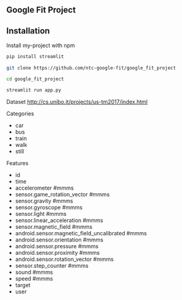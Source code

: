 ## Google Fit Project

## Installation 

Install my-project with npm

```bash 
pip install streamlit
 
git clone https://github.com/ntc-google-fit/google_fit_project

cd google_fit_project

streamlit run app.py
```
Dataset
http://cs.unibo.it/projects/us-tm2017/index.html

Categories

- car
- bus
- train
- walk
- still

Features

- id
- time
- accelerometer #mmms
- sensor.game_rotation_vector #mmms
- sensor.gravity #mmms
- sensor.gyroscope #mmms
- sensor.light #mmms
- sensor.linear_acceleration #mmms
- sensor.magnetic_field #mmms
- android.sensor.magnetic_field_uncalibrated #mmms
- android.sensor.orientation #mmms
- android.sensor.pressure #mmms
- android.sensor.proximity #mmms
- android.sensor.rotation_vector #mmms
- sensor.step_counter #mmms
- sound #mmms
- speed #mmms
- target
- user
